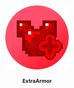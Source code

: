<br />
<p align="center">
  <a href="https://github.com/Prince527GitHub/ExtraArmor">
    <img src="./icon.png" alt="EXA-Logo" width="200" height="200">
  </a>

  <h3 align="center">ExtraArmor</h3>

</p>

